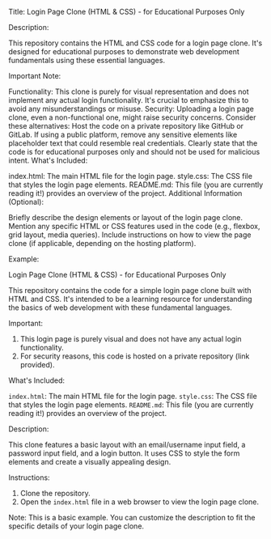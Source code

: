 Title: Login Page Clone (HTML & CSS) - for Educational Purposes Only

Description:

This repository contains the HTML and CSS code for a login page clone. It's designed for educational purposes to demonstrate web development fundamentals using these essential languages.

Important Note:

Functionality: This clone is purely for visual representation and does not implement any actual login functionality. It's crucial to emphasize this to avoid any misunderstandings or misuse.
Security: Uploading a login page clone, even a non-functional one, might raise security concerns. Consider these alternatives:
Host the code on a private repository like GitHub or GitLab.
If using a public platform, remove any sensitive elements like placeholder text that could resemble real credentials.
Clearly state that the code is for educational purposes only and should not be used for malicious intent.
What's Included:

index.html: The main HTML file for the login page.
style.css: The CSS file that styles the login page elements.
README.md: This file (you are currently reading it!) provides an overview of the project.
Additional Information (Optional):

Briefly describe the design elements or layout of the login page clone.
Mention any specific HTML or CSS features used in the code (e.g., flexbox, grid layout, media queries).
Include instructions on how to view the page clone (if applicable, depending on the hosting platform).

Example:

Login Page Clone (HTML & CSS) - for Educational Purposes Only

This repository contains the code for a simple login page clone built with HTML and CSS. It's intended to be a learning resource for understanding the basics of web development with these fundamental languages.

Important:

1. This login page is purely visual and does not have any actual login functionality.
2. For security reasons, this code is hosted on a private repository (link provided).

What's Included:

 `index.html`: The main HTML file for the login page.
 `style.css`: The CSS file that styles the login page elements.
 `README.md`: This file (you are currently reading it!) provides an overview of the project.

Description:

This clone features a basic layout with an email/username input field, a password input field, and a login button. It uses CSS to style the form elements and create a visually appealing design.

Instructions:

1. Clone the repository.
2. Open the `index.html` file in a web browser to view the login page clone.

Note: This is a basic example. You can customize the description to fit the specific details of your login page clone.

